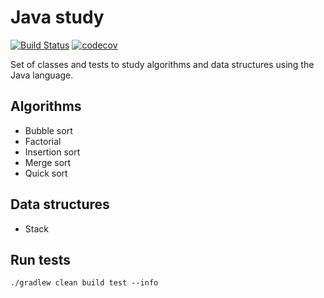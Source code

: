# Java study
[![Build Status](https://travis-ci.org/Ricalo/java-study.svg?branch=main)](https://travis-ci.org/Ricalo/java-study)
[![codecov](https://codecov.io/gh/Ricalo/java-study/branch/main/graph/badge.svg)](https://codecov.io/gh/Ricalo/java-study)

Set of classes and tests to study algorithms and data structures using the Java
language.

## Algorithms

* Bubble sort
* Factorial
* Insertion sort
* Merge sort
* Quick sort

## Data structures

* Stack

## Run tests

```
./gradlew clean build test --info
```
